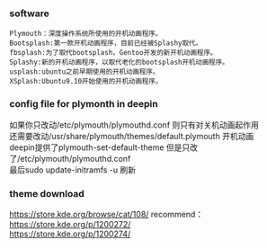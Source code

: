 ### software
	Plymouth：深度操作系统所使用的开机动画程序。  
	Bootsplash:第一款开机动画程序，目前已经被Splashy取代。  
	fbsplash:为了取代bootsplash，Gentoo开发的新开机动画程序。     
	Splashy:新的开机动画程序，以取代老化的bootsplash开机动画程序。  
	usplash:ubuntu之前早期使用的开机动画程序。  
	XSplash:Ubuntu9.10开始使用的开机动画程序。  
### config file for plymonth  in deepin
  如果你只改动/etc/plymouth/plymouthd.conf 则只有对关机动画起作用  
  还需要改动/usr/share/plymouth/themes/default.plymouth 开机动画  
  deepin提供了plymouth-set-default-theme 但是只改了/etc/plymouth/plymouthd.conf  
  最后sudo update-initramfs -u 刷新

### theme download
https://store.kde.org/browse/cat/108/
recommend：  
https://store.kde.org/p/1200272/  
https://store.kde.org/p/1200274/  
